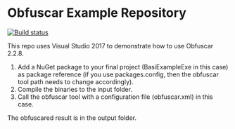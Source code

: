 Obfuscar Example Repository
===========================

[![Build status](https://img.shields.io/appveyor/ci/lextm/obfuscar-example/master.svg?label=appveyor&style=flat-square)](https://ci.appveyor.com/project/lextm/obfuscar-example)

This repo uses Visual Studio 2017 to demonstrate how to use Obfuscar 2.2.8.

1. Add a NuGet package to your final project (BasiExampleExe in this case) as package reference (if you use packages.config, then the obfuscar tool path needs to change accordingly).
2. Compile the binaries to the input folder.
3. Call the obfuscar tool with a configuration file (obfuscar.xml) in this case.

The obfuscared result is in the output folder.